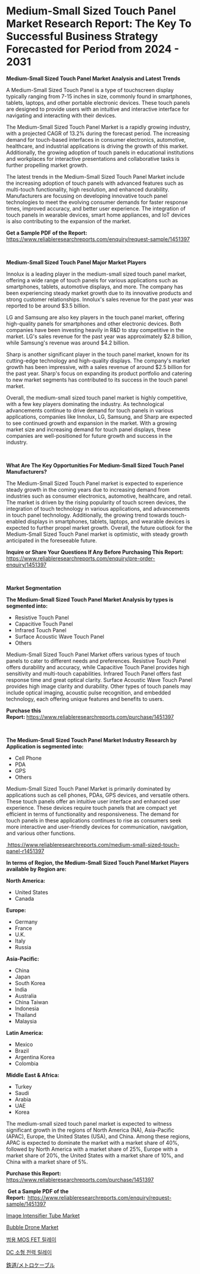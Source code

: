 <p><h1>Medium-Small Sized Touch Panel Market Research Report: The Key To Successful Business Strategy Forecasted for Period from 2024 - 2031</h1></p><p><strong>Medium-Small Sized Touch Panel Market Analysis and Latest Trends</strong></p>
<p><p>A Medium-Small Sized Touch Panel is a type of touchscreen display typically ranging from 7-15 inches in size, commonly found in smartphones, tablets, laptops, and other portable electronic devices. These touch panels are designed to provide users with an intuitive and interactive interface for navigating and interacting with their devices.</p><p>The Medium-Small Sized Touch Panel Market is a rapidly growing industry, with a projected CAGR of 13.2% during the forecast period. The increasing demand for touch-based interfaces in consumer electronics, automotive, healthcare, and industrial applications is driving the growth of this market. Additionally, the growing adoption of touch panels in educational institutions and workplaces for interactive presentations and collaborative tasks is further propelling market growth.</p><p>The latest trends in the Medium-Small Sized Touch Panel Market include the increasing adoption of touch panels with advanced features such as multi-touch functionality, high resolution, and enhanced durability. Manufacturers are focusing on developing innovative touch panel technologies to meet the evolving consumer demands for faster response times, improved accuracy, and better user experience. The integration of touch panels in wearable devices, smart home appliances, and IoT devices is also contributing to the expansion of the market.</p></p>
<p><strong>Get a Sample PDF of the Report:&nbsp;</strong> <a href="https://www.reliableresearchreports.com/enquiry/request-sample/1451397">https://www.reliableresearchreports.com/enquiry/request-sample/1451397</a></p>
<p>&nbsp;</p>
<p><strong>Medium-Small Sized Touch Panel Major Market Players</strong></p>
<p><p>Innolux is a leading player in the medium-small sized touch panel market, offering a wide range of touch panels for various applications such as smartphones, tablets, automotive displays, and more. The company has been experiencing steady market growth due to its innovative products and strong customer relationships. Innolux's sales revenue for the past year was reported to be around $3.5 billion.</p><p>LG and Samsung are also key players in the touch panel market, offering high-quality panels for smartphones and other electronic devices. Both companies have been investing heavily in R&D to stay competitive in the market. LG's sales revenue for the past year was approximately $2.8 billion, while Samsung's revenue was around $4.2 billion.</p><p>Sharp is another significant player in the touch panel market, known for its cutting-edge technology and high-quality displays. The company's market growth has been impressive, with a sales revenue of around $2.5 billion for the past year. Sharp's focus on expanding its product portfolio and catering to new market segments has contributed to its success in the touch panel market.</p><p>Overall, the medium-small sized touch panel market is highly competitive, with a few key players dominating the industry. As technological advancements continue to drive demand for touch panels in various applications, companies like Innolux, LG, Samsung, and Sharp are expected to see continued growth and expansion in the market. With a growing market size and increasing demand for touch panel displays, these companies are well-positioned for future growth and success in the industry.</p></p>
<p>&nbsp;</p>
<p><strong>What Are The Key Opportunities For Medium-Small Sized Touch Panel Manufacturers?</strong></p>
<p><p>The Medium-Small Sized Touch Panel market is expected to experience steady growth in the coming years due to increasing demand from industries such as consumer electronics, automotive, healthcare, and retail. The market is driven by the rising popularity of touch screen devices, the integration of touch technology in various applications, and advancements in touch panel technology. Additionally, the growing trend towards touch-enabled displays in smartphones, tablets, laptops, and wearable devices is expected to further propel market growth. Overall, the future outlook for the Medium-Small Sized Touch Panel market is optimistic, with steady growth anticipated in the foreseeable future.</p></p>
<p><strong>Inquire or Share Your Questions If Any Before Purchasing This Report:</strong> <a href="https://www.reliableresearchreports.com/enquiry/pre-order-enquiry/1451397">https://www.reliableresearchreports.com/enquiry/pre-order-enquiry/1451397</a></p>
<p>&nbsp;</p>
<p><strong>Market Segmentation</strong></p>
<p><strong>The Medium-Small Sized Touch Panel Market Analysis by types is segmented into:</strong></p>
<p><ul><li>Resistive Touch Panel</li><li>Capacitive Touch Panel</li><li>Infrared Touch Panel</li><li>Surface Acoustic Wave Touch Panel</li><li>Others</li></ul></p>
<p><p>Medium-Small Sized Touch Panel Market offers various types of touch panels to cater to different needs and preferences. Resistive Touch Panel offers durability and accuracy, while Capacitive Touch Panel provides high sensitivity and multi-touch capabilities. Infrared Touch Panel offers fast response time and great optical clarity. Surface Acoustic Wave Touch Panel provides high image clarity and durability. Other types of touch panels may include optical imaging, acoustic pulse recognition, and embedded technology, each offering unique features and benefits to users.</p></p>
<p><strong>Purchase this Report:&nbsp;</strong><a href="https://www.reliableresearchreports.com/purchase/1451397">https://www.reliableresearchreports.com/purchase/1451397</a></p>
<p>&nbsp;</p>
<p><strong>The Medium-Small Sized Touch Panel Market Industry Research by Application is segmented into:</strong></p>
<p><ul><li>Cell Phone</li><li>PDA</li><li>GPS</li><li>Others</li></ul></p>
<p><p>Medium-Small Sized Touch Panel Market is primarily dominated by applications such as cell phones, PDAs, GPS devices, and versatile others. These touch panels offer an intuitive user interface and enhanced user experience. These devices require touch panels that are compact yet efficient in terms of functionality and responsiveness. The demand for touch panels in these applications continues to rise as consumers seek more interactive and user-friendly devices for communication, navigation, and various other functions.</p></p>
<p><a href="https://www.reliableresearchreports.com/medium-small-sized-touch-panel-r1451397">&nbsp;https://www.reliableresearchreports.com/medium-small-sized-touch-panel-r1451397</a></p>
<p><strong>In terms of Region, the Medium-Small Sized Touch Panel Market Players available by Region are:</strong></p>
<p>
    <p> <strong> North America: </strong>
        <ul>
            <li>United States</li>
            <li>Canada</li>
        </ul>
        </p> 
    <p> <strong> Europe: </strong>
        <ul>
            <li>Germany</li>
            <li>France</li>
            <li>U.K.</li>
            <li>Italy</li>
            <li>Russia</li>
        </ul>
        </p> 
    <p> <strong> Asia-Pacific: </strong>
        <ul>
            <li>China</li>
            <li>Japan</li>
            <li>South Korea</li>
            <li>India</li>
            <li>Australia</li>
            <li>China Taiwan</li>
            <li>Indonesia</li>
            <li>Thailand</li>
            <li>Malaysia</li>
        </ul>
        </p> 
    <p> <strong> Latin America: </strong>
        <ul>
            <li>Mexico</li>
            <li>Brazil</li>
            <li>Argentina Korea</li>
            <li>Colombia</li>
        </ul>
        </p> 
    <p> <strong> Middle East & Africa: </strong>
        <ul>
            <li>Turkey</li>
            <li>Saudi</li>
            <li>Arabia</li>
            <li>UAE</li>
            <li>Korea</li>
        </ul>
    </p>
    </p>
<p><p>The medium-small sized touch panel market is expected to witness significant growth in the regions of North America (NA), Asia-Pacific (APAC), Europe, the United States (USA), and China. Among these regions, APAC is expected to dominate the market with a market share of 40%, followed by North America with a market share of 25%, Europe with a market share of 20%, the United States with a market share of 10%, and China with a market share of 5%.</p></p>
<p><strong>Purchase this Report: </strong><a href="https://www.reliableresearchreports.com/purchase/1451397">https://www.reliableresearchreports.com/purchase/1451397</a></p>
<p>&nbsp;<strong>Get a Sample PDF of the Report:&nbsp;&nbsp;</strong><a href="https://www.reliableresearchreports.com/enquiry/request-sample/1451397">https://www.reliableresearchreports.com/enquiry/request-sample/1451397</a></p>
<p><strong></strong></p>
<p><p><a href="https://github.com/sardarp081/Market-Research-Report-List-1/blob/main/image-intensifier-tube-market.md">Image Intensifier Tube Market</a></p><p><a href="https://github.com/waylose1223/Market-Research-Report-List-1/blob/main/bubble-drone-market.md">Bubble Drone Market</a></p><p><a href="https://github.com/TrevorKruvalis5678/Market-Research-Report-List-2/blob/main/4604167157462.md">범용 MOS FET 릴레이</a></p><p><a href="https://github.com/joannescott9078/Market-Research-Report-List-1/blob/main/3133086157463.md">DC 소형 전력 릴레이</a></p><p><a href="https://github.com/LeoraEber/Market-Research-Report-List-1/blob/main/2110836148252.md">鉄道/メトロケーブル</a></p></p>